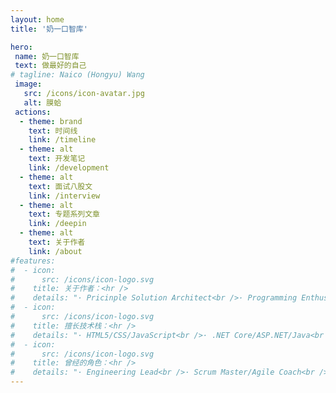 ```yaml
---
layout: home
title: '奶一口智库'

hero:
 name: 奶一口智库
 text: 做最好的自己
# tagline: Naico (Hongyu) Wang
 image:
   src: /icons/icon-avatar.jpg
   alt: 膜蛤
 actions:
  - theme: brand
    text: 时间线
    link: /timeline
  - theme: alt
    text: 开发笔记
    link: /development
  - theme: alt
    text: 面试八股文
    link: /interview
  - theme: alt
    text: 专题系列文章
    link: /deepin
  - theme: alt
    text: 关于作者
    link: /about
#features:
#  - icon:
#      src: /icons/icon-logo.svg
#    title: 关于作者：<hr />
#    details: "· Pricinple Solution Architect<br />· Programming Enthusiast<br />· Bon Vivant<br />· Residing in Shanghai, China<br />"
#  - icon:
#      src: /icons/icon-logo.svg
#    title: 擅长技术栈：<hr />
#    details: "· HTML5/CSS/JavaScript<br />· .NET Core/ASP.NET/Java<br />· React/Vue/Nodejs<br />· All MiniPrograms<br />"
#  - icon:
#      src: /icons/icon-logo.svg
#    title: 曾经的角色：<hr />
#    details: "· Engineering Lead<br />· Scrum Master/Agile Coach<br />· Project Management<br />· System Design and Architect<br />"
---
```


<script setup>
import Layout from '../.vitepress/theme/components/Layout.vue';
import CategoryList from '../.vitepress/theme/components/CategoryList.vue';
import RecentUpdate from '../.vitepress/theme/components/RecentUpdate.vue';
import WordCloud from '../.vitepress/theme/components/WordCloud.vue';
</script>

<Layout>
  <template v-slot:aside>
    <RecentUpdate></RecentUpdate>
  </template>
  <template v-slot:main>
    <CategoryList></CategoryList>
  </template>
  <template v-slot:bottom>
    <WordCloud></WordCloud>
  </template>
</Layout>
